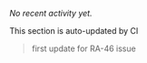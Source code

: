 <!--ACTIVITY:START-->
_No recent activity yet._
<!--ACTIVITY:END-->
This section is auto-updated by CI
>first update for RA-46 issue
